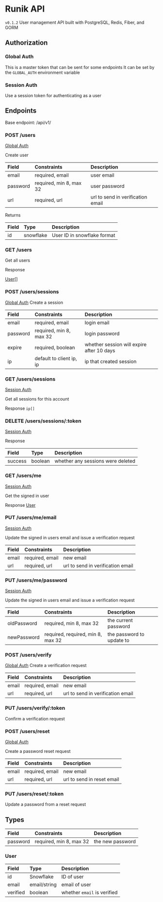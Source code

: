 # Runik API

`v0.1.2`
User management API built with PostgreSQL, Redis, Fiber, and GORM

## Authorization

### Global Auth

This is a master token that can be sent for some endpoints
It can be set by the `GLOBAL_AUTH` environment variable

### Session Auth

Use a session token for authenticating as a user

## Endpoints

Base endpoint: /api/v1/

### POST /users

[Global Auth](#global-auth)

Create user

| Field    | Constraints             | Description                       |
| :------- | :---------------------- | :-------------------------------- |
| email    | required, email         | user email                        |
| password | required, min 8, max 32 | user password                     |
| url      | required, url           | url to send in verification email |

Returns

| Field | Type      | Description                 |
| :---- | :-------- | :-------------------------- |
| id    | snowflake | User ID in snowflake format |

### GET /users

Get all users

Response

[User](#user)[]

### POST /users/sessions

[Global Auth](#global-auth)
Create a session

| Field    | Constraints              | Description                               |
| :------- | :----------------------- | :---------------------------------------- |
| email    | required, email          | login email                               |
| password | required, min 8, max 32  | login password                            |
| expire   | required, boolean        | whether session will expire after 10 days |
| ip       | default to client ip, ip | ip that created session                   |

### GET /users/sessions

[Session Auth](#session-auth)

Get all sessions for this account

Response
`ip[]`

### DELETE /users/sessions/:token

[Session Auth](#session-auth)

Response

| Field   | Type    | Description                       |
| :------ | :------ | :-------------------------------- |
| success | boolean | whether any sessions were deleted |

### GET /users/me

[Session Auth](#session-auth)

Get the signed in user

Response
[User](#user)

### PUT /users/me/email

[Session Auth](#session-auth)

Update the signed in users email and issue a verification request

| Field | Constraints     | Description                       |
| :---- | :-------------- | :-------------------------------- |
| email | required, email | new email                         |
| url   | required, url   | url to send in verification email |

### PUT /users/me/password

[Session Auth](#session-auth)

Update the signed in users email and issue a verification request

| Field       | Constraints                       | Description               |
| :---------- | :-------------------------------- | :------------------------ |
| oldPassword | required, min 8, max 32           | the current password      |
| newPassword | required, required, min 8, max 32 | the password to update to |

### POST /users/verify

[Global Auth](#global-auth)
Create a verification request

| Field | Constraints     | Description                       |
| :---- | :-------------- | :-------------------------------- |
| email | required, email | new email                         |
| url   | required, url   | url to send in verification email |

### PUT /users/verify/:token

Confirm a verification request

### POST /users/reset

[Global Auth](#global-auth)

Create a password reset request

| Field | Constraints     | Description                |
| :---- | :-------------- | :------------------------- |
| email | required, email | new email                  |
| url   | required, url   | url to send in reset email |

### PUT /users/reset/:token

Update a password from a reset request

## Types

| Field    | Constraints             | Description      |
| :------- | :---------------------- | :--------------- |
| password | required, min 8, max 32 | the new password |

### User

| Field    | Type         | Description                 |
| :------- | :----------- | :-------------------------- |
| id       | Snowflake    | ID of user                  |
| email    | email/string | email of user               |
| verified | boolean      | whether `email` is verified |

